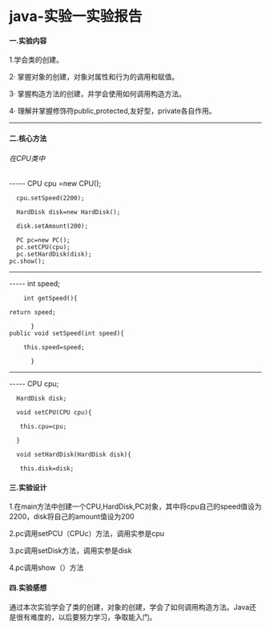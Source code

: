 # java-实验一实验报告


#### 一.实验内容

1.学会类的创建。

2· 掌握对象的创建，对象对属性和行为的调用和赋值。

3· 掌握构造方法的创建，并学会使用如何调用构造方法。

4· 理解并掌握修饰符public,protected,友好型，private各自作用。
***



#### 二.核心方法
 
 
 ###### 在CPU类中
 ----- 	  CPU cpu =new CPU();

	  cpu.setSpeed(2200);

	  HardDisk disk=new HardDisk();

	  disk.setAmount(200);

	  PC pc=new PC();
	  pc.setCPU(cpu);
	  pc.setHardDisk(disk);
	pc.show();
***

-----   int speed; 

        int getSpeed(){
	
	return speed;
	
		  }
	public void setSpeed(int speed){
	
        this.speed=speed;
	
		  }
		  
  ***
  
-----	  CPU cpu;

	  HardDisk disk;
	  
	  void setCPU(CPU cpu){
	  
	   this.cpu=cpu;
	   
	  }
	  
	  void setHardDisk(HardDisk disk){
	  
	   this.disk=disk;



#### 三.实验设计
  1.在main方法中创建一个CPU,HardDisk,PC对象，其中将cpu自己的speed值设为2200，disk将自己的amount值设为200
  
  2.pc调用setPCU（CPUc）方法，调用实参是cpu
  
  3.pc调用setDisk方法，调用实参是disk
  
  4.pc调用show（）方法
  
  
  
  
#### 四.实验感想
  通过本次实验学会了类的创建，对象的创建，学会了如何调用构造方法。Java还是很有难度的，以后要努力学习，争取能入门。














